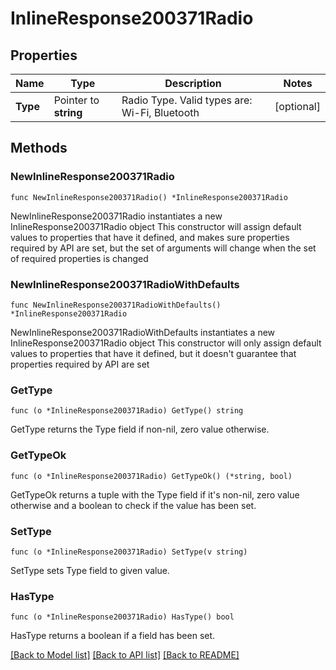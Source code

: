 # InlineResponse200371Radio

## Properties

Name | Type | Description | Notes
------------ | ------------- | ------------- | -------------
**Type** | Pointer to **string** | Radio Type. Valid types are: Wi-Fi, Bluetooth | [optional] 

## Methods

### NewInlineResponse200371Radio

`func NewInlineResponse200371Radio() *InlineResponse200371Radio`

NewInlineResponse200371Radio instantiates a new InlineResponse200371Radio object
This constructor will assign default values to properties that have it defined,
and makes sure properties required by API are set, but the set of arguments
will change when the set of required properties is changed

### NewInlineResponse200371RadioWithDefaults

`func NewInlineResponse200371RadioWithDefaults() *InlineResponse200371Radio`

NewInlineResponse200371RadioWithDefaults instantiates a new InlineResponse200371Radio object
This constructor will only assign default values to properties that have it defined,
but it doesn't guarantee that properties required by API are set

### GetType

`func (o *InlineResponse200371Radio) GetType() string`

GetType returns the Type field if non-nil, zero value otherwise.

### GetTypeOk

`func (o *InlineResponse200371Radio) GetTypeOk() (*string, bool)`

GetTypeOk returns a tuple with the Type field if it's non-nil, zero value otherwise
and a boolean to check if the value has been set.

### SetType

`func (o *InlineResponse200371Radio) SetType(v string)`

SetType sets Type field to given value.

### HasType

`func (o *InlineResponse200371Radio) HasType() bool`

HasType returns a boolean if a field has been set.


[[Back to Model list]](../README.md#documentation-for-models) [[Back to API list]](../README.md#documentation-for-api-endpoints) [[Back to README]](../README.md)



